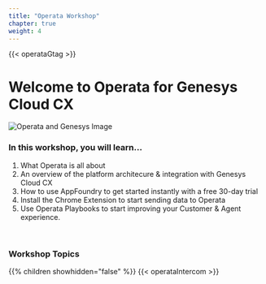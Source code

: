 ```yaml
---
title: "Operata Workshop"
chapter: true
weight: 4
---
```

{{< operataGtag >}}
# Welcome to Operata for Genesys Cloud CX

![Operata and Genesys Image](images/workshop-landing.png 'Operata product screen alongside Genesys')

### In this workshop, you will learn...

1. What Operata is all about
2. An overview of the platform architecure & integration with Genesys Cloud CX
3. How to use AppFoundry to get started instantly with a free 30-day trial
4. Install the Chrome Extension to start sending data to Operata
5. Use Operata Playbooks to start improving your Customer & Agent experience.

&nbsp;

### Workshop Topics

{{% children showhidden="false" %}}
{{< operataIntercom >}}
